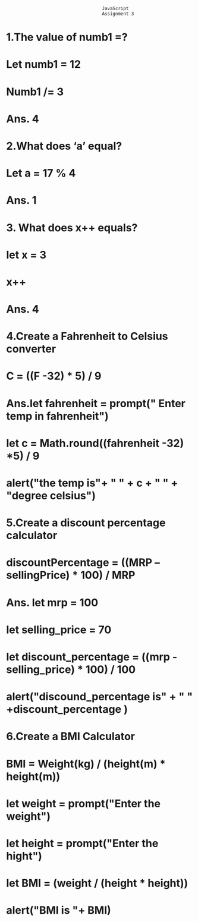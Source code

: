                                         JavaScript
                                        Assignment 3
# 1.The value of numb1 =?
# Let numb1 = 12
# Numb1 /= 3
# Ans. 4
# 2.What does ‘a’ equal?
# Let a = 17 % 4
# Ans. 1
# 3.	What does x++ equals?
# let x = 3
# x++
# Ans. 4
# 4.Create a Fahrenheit to Celsius converter
# C = ((F -32) * 5) / 9
# Ans.let fahrenheit = prompt(" Enter temp in fahrenheit")
# let c = Math.round((fahrenheit -32) *5) / 9 
# alert("the temp is"+ " " + c + " " + "degree celsius")
# 5.Create a discount percentage calculator
# discountPercentage = ((MRP – sellingPrice) * 100) / MRP
# Ans. let mrp = 100
# let selling_price = 70
# let discount_percentage = ((mrp - selling_price) * 100) / 100
# alert("discound_percentage is" + " " +discount_percentage )
# 6.Create a BMI Calculator 
# BMI = Weight(kg) / (height(m) * height(m))
# let weight =  prompt("Enter the weight")
# let height = prompt("Enter the hight")
# let BMI = (weight / (height * height))
# alert("BMI is "+ BMI)